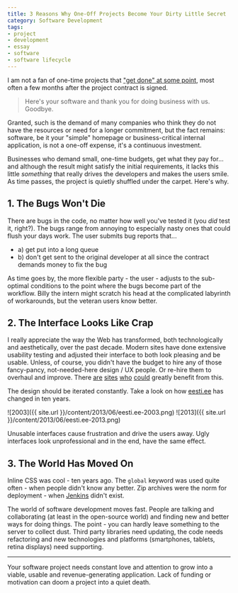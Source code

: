 ```yaml
---
title: 3 Reasons Why One-Off Projects Become Your Dirty Little Secret
category: Software Development
tags:
- project
- development
- essay
- software
- software lifecycle
---
```


I am not a fan of one-time projects that <a href="http://blog.toggl.com/2013/04/3-main-reasons-why-work-in-a-tech-start-up-is-never-done">"get done" at some point</a>, most often a few months after the project contract is signed.

<blockquote>

  Here's your software and thank you for doing business with us. Goodbye.

</blockquote>

Granted, such is the demand of many companies who think they do not have the resources or need for a longer commitment, but the fact remains: software, be it your "simple" homepage or business-critical internal application, is not a one-off expense, it's a continuous investment.

Businesses who demand small, one-time budgets, get what they pay for... and although the result might satisfy the initial requirements, it lacks this little <em>something</em> that really drives the developers and makes the users smile. As time passes, the project is quietly shuffled under the carpet. Here's why.

<h2>1. The Bugs Won't Die</h2>

There are bugs in the code, no matter how well you've tested it (you <em>did</em> test it, right?). The bugs range from annoying to especially nasty ones that could flush your days work. The user submits bug reports that...

<ul>
<li>a) get put into a long queue </li>
<li>b) don't get sent to the original developer at all since the contract demands money to fix the bug</li>
</ul>

As time goes by, the more flexible party - the user - adjusts to the sub-optimal conditions to the point where the bugs become part of the workflow. Billy the intern might scratch his head at the complicated labyrinth of workarounds, but the veteran users know better.

<h2>2. The Interface Looks Like Crap</h2>

I really appreciate the way the Web has transformed, both technologically and aesthetically, over the past decade. Modern sites have done extensive usability testing and adjusted their interface to both look pleasing and be usable. Unless, of course, you didn't have the budget to hire any of those fancy-pancy, not-needed-here design / UX people. Or re-hire them to overhaul and improve. There <a href="http://www.lasering.ee">are</a> <a href="http://www.koopia.ee">sites</a> <a href="http://portal.ok.ee">who</a> <a href="https://www.piletimaailm.com">could</a> greatly benefit from this.

The design should be iterated constantly. Take a look on how <a href="http://eesti.ee">eesti.ee</a> has changed in ten years.

![2003]({{ site.url }}/content/2013/06/eesti.ee-2003.png)
![2013]({{ site.url }}/content/2013/06/eesti.ee-2013.png)

Unusable interfaces cause frustration and drive the users away. Ugly interfaces look unprofessional and in the end, have the same effect.

<h2>3. The World Has Moved On</h2>

Inline CSS was cool - ten years ago. The <code>global</code> keyword was used quite often - when people didn't know any better. Zip archives were the norm for deployment - when <a href="http://jenkins-ci.org">Jenkins</a> didn't exist.

The world of software development moves fast. People are talking and collaborating (at least in the open-source world) and finding new and better ways for doing things. The point - you can hardly leave something to the server to collect dust. Third party libraries need updating, the code needs refactoring and new technologies and platforms (smartphones, tablets, retina displays) need supporting.

<hr />

Your software project needs constant love and attention to grow into a viable, usable and revenue-generating application. Lack of funding or motivation can doom a project into a quiet death.


